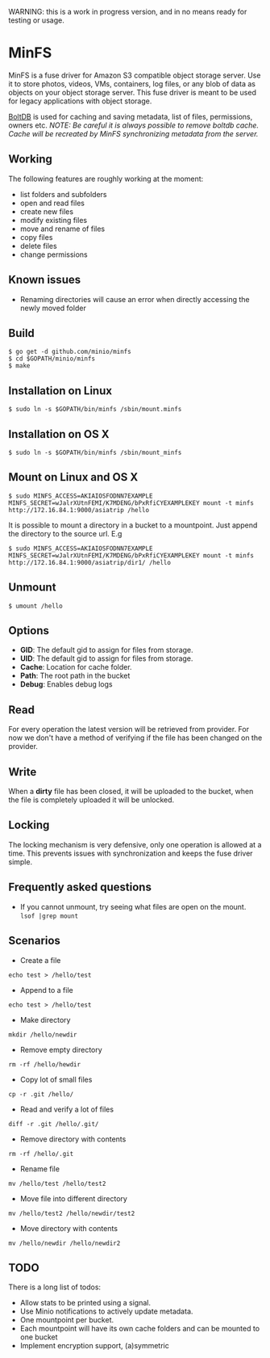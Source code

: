 WARNING: this is a work in progress version, and in no means ready for testing or usage.

# MinFS
MinFS is a fuse driver for Amazon S3 compatible object storage server. Use it to store photos, videos, VMs, containers, log files, or any blob of data as objects on your object storage server. This fuse driver is meant to be used for legacy applications with object storage.

[BoltDB](https://github.com/boltdb/bolt) is used for caching and saving metadata, list of files, permissions, owners etc. _NOTE: Be careful it is always possible to remove boltdb cache. Cache will be recreated by MinFS synchronizing metadata from the server._

## Working

The following features are roughly working at the moment:

* list folders and subfolders
* open and read files
* create new files
* modify existing files
* move and rename of files
* copy files
* delete files
* change permissions

## Known issues

* Renaming directories will cause an error when directly accessing the newly moved folder

## Build

```
$ go get -d github.com/minio/minfs
$ cd $GOPATH/minio/minfs
$ make
```

## Installation on Linux

```
$ sudo ln -s $GOPATH/bin/minfs /sbin/mount.minfs
```

## Installation on OS X

```
$ sudo ln -s $GOPATH/bin/minfs /sbin/mount_minfs
```

## Mount on Linux and OS X

```
$ sudo MINFS_ACCESS=AKIAIOSFODNN7EXAMPLE MINFS_SECRET=wJalrXUtnFEMI/K7MDENG/bPxRfiCYEXAMPLEKEY mount -t minfs http://172.16.84.1:9000/asiatrip /hello
```

It is possible to mount a directory in a bucket to a mountpoint. Just append the directory to the source url. E.g

```
$ sudo MINFS_ACCESS=AKIAIOSFODNN7EXAMPLE MINFS_SECRET=wJalrXUtnFEMI/K7MDENG/bPxRfiCYEXAMPLEKEY mount -t minfs http://172.16.84.1:9000/asiatrip/dir1/ /hello
```

## Unmount

```
$ umount /hello
```

## Options

* **GID**: The default gid to assign for files from storage.
* **UID**: The default gid to assign for files from storage.
* **Cache**: Location for cache folder.
* **Path**: The root path in the bucket
* **Debug**: Enables debug logs

## Read

For every operation the latest version will be retrieved from provider. For now we don't have a method of verifying if the file has been changed on the provider.

## Write

When a **dirty** file has been closed, it will be uploaded to the bucket, when the file is completely uploaded it will be unlocked.

## Locking

The locking mechanism is very defensive, only one operation is allowed at a time. This prevents issues with synchronization and keeps the fuse driver simple.

## Frequently asked questions

* If you cannot unmount, try seeing what files are open on the mount. `lsof |grep mount`

## Scenarios

* Create a file
```
echo test > /hello/test
```
* Append to a file
```
echo test > /hello/test
```
* Make directory
```
mkdir /hello/newdir
```
* Remove empty directory
```
rm -rf /hello/hewdir
```
* Copy lot of small files
```
cp -r .git /hello/
```
* Read and verify a lot of files
```
diff -r .git /hello/.git/
```
* Remove directory with contents
```
rm -rf /hello/.git
```
* Rename file
```
mv /hello/test /hello/test2
```
* Move file into different directory
```
mv /hello/test2 /hello/newdir/test2
```
* Move directory with contents
```
mv /hello/newdir /hello/newdir2
```

## TODO

There is a long list of todos:

* Allow stats to be printed using a signal.
* Use Minio notifications to actively update metadata.
* One mountpoint per bucket.
* Each mountpoint will have its own cache folders and can be mounted to one bucket
* Implement encryption support, (a)symmetric
